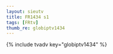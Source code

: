 ```yaml
--- 
layout: sieutv
title: FR1434 s1
tags: [FRtv]
thumb_re: globiptv1434
---
```

{% include tvadv key="globiptv1434" %} 
